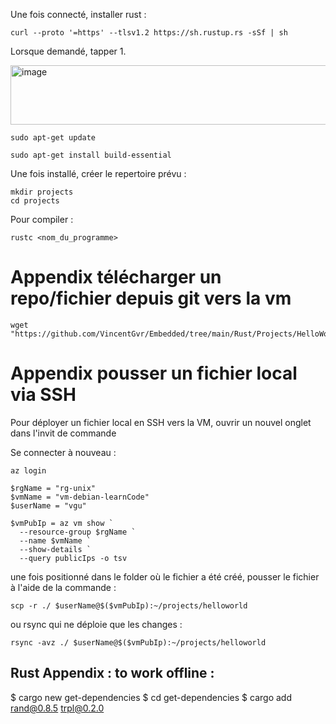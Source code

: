 
Une fois connecté, installer rust : 
```
curl --proto '=https' --tlsv1.2 https://sh.rustup.rs -sSf | sh
```
Lorsque demandé, tapper 1. 

<img width="661" height="95" alt="image" src="https://github.com/user-attachments/assets/88d35c55-a3f1-4c85-8634-f627d7fb84f2" />

```
sudo apt-get update
```
```
sudo apt-get install build-essential
```

Une fois installé, créer le repertoire prévu : 

```
mkdir projects
cd projects
```

Pour compiler : 

```
rustc <nom_du_programme>
```

# Appendix télécharger un repo/fichier depuis git vers la vm

```
wget "https://github.com/VincentGvr/Embedded/tree/main/Rust/Projects/HelloWorld/main.rs"
```

# Appendix pousser un fichier local via SSH 

Pour déployer un fichier local en SSH vers la VM, ouvrir un nouvel onglet dans l'invit de commande 

Se connecter à nouveau :

```
az login

$rgName = "rg-unix"
$vmName = "vm-debian-learnCode"
$userName = "vgu"

$vmPubIp = az vm show `
  --resource-group $rgName `
  --name $vmName `
  --show-details `
  --query publicIps -o tsv
```

une fois positionné dans le folder où le fichier a été créé, pousser le fichier à l'aide de la commande : 
```
scp -r ./ $userName@$($vmPubIp):~/projects/helloworld
```
ou rsync qui ne déploie que les changes : 
```
rsync -avz ./ $userName@$($vmPubIp):~/projects/helloworld
```
## Rust Appendix : to work offline : 

$ cargo new get-dependencies
$ cd get-dependencies
$ cargo add rand@0.8.5 trpl@0.2.0

